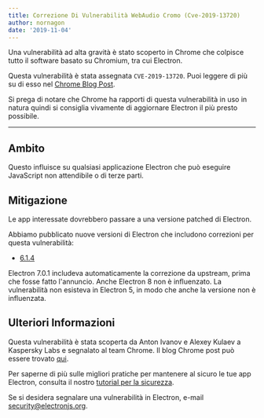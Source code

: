 ```yaml
---
title: Correzione Di Vulnerabilità WebAudio Cromo (Cve-2019-13720)
author: nornagon
date: '2019-11-04'
---
```


Una vulnerabilità ad alta gravità è stato scoperto in Chrome che colpisce tutto il software basato su Chromium, tra cui Electron.

Questa vulnerabilità è stata assegnata `CVE-2019-13720`.  Puoi leggere di più su di esso nel [Chrome Blog Post](https://chromereleases.googleblog.com/2019/10/stable-channel-update-for-desktop_31.html).

Si prega di notare che Chrome ha rapporti di questa vulnerabilità in uso in natura quindi si consiglia vivamente di aggiornare Electron il più presto possibile.

---

## Ambito

Questo influisce su qualsiasi applicazione Electron che può eseguire JavaScript non attendibile o di terze parti.

## Mitigazione

Le app interessate dovrebbero passare a una versione patched di Electron.

Abbiamo pubblicato nuove versioni di Electron che includono correzioni per questa vulnerabilità:
  * [6.1.4](https://github.com/electron/electron/releases/tag/v6.1.4)

Electron 7.0.1 includeva automaticamente la correzione da upstream, prima che fosse fatto l'annuncio. Anche Electron 8 non è influenzato. La vulnerabilità non esisteva in Electron 5, in modo che anche la versione non è influenzata.

## Ulteriori Informazioni

Questa vulnerabilità è stata scoperta da Anton Ivanov e Alexey Kulaev a Kaspersky Labs e segnalato al team Chrome. Il blog Chrome post può essere trovato [qui](https://chromereleases.googleblog.com/2019/10/stable-channel-update-for-desktop_31.html).

Per saperne di più sulle migliori pratiche per mantenere al sicuro le tue app Electron, consulta il nostro [tutorial per la sicurezza](https://electronjs.org/docs/tutorial/security).

Se si desidera segnalare una vulnerabilità in Electron, e-mail security@electronjs.org.
